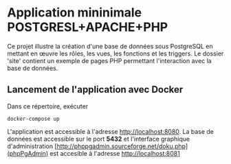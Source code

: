 Application mininimale POSTGRESL+APACHE+PHP
=========

Ce projet illustre la création d'une base de données sous PostgreSQL en mettant en œuvre les rôles, les vues, les fonctions et les triggers.
Le dossier 'site' contient un exemple de pages PHP permettant l'interaction avec la base de données.

Lancement de l'application avec Docker
---------------

Dans ce répertoire, exécuter
```
docker-compose up
```

L'application est accessible à l'adresse [http://localhost:8080](http://localhost:8080). La base de données est accessible sur le port **5432** et l'interface graphique d'administration [http://phppgadmin.sourceforge.net/doku.php](phpPgAdmin) est accesible à l'adresse [http://localhost:8081](http://localhost:8081)
